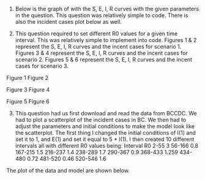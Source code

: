1)	Below is the graph of with the S, E, I, R curves with the given parameters in the question. This question was relatively simple to code. There is also the incident cases plot below as well. 



2)	This question required to set different R0 values for a given time interval. This was relatively simple to implement into code. Figures 1 & 2 represent the S, E, I, R curves and the incent cases for scenario 1. Figures 3 & 4 represent the S, E, I, R curves and the incent cases for scenario 2. Figures 5 & 6 represent the S, E, I, R curves and the incent cases for scenario 3.

  
Figure 1 						Figure 2
  
Figure 3							Figure 4
  
Figure 5							Figure 6








3)	This question had us first download and read the data from BCCDC. We had to plot a scatterplot of the incident cases in BC. We then had to adjust the parameters and initial conditions to make the model look like the scatterplot. The first thing I changed the initial conditions of I(1) and set it to 1, and E(1) and set it equal to 5 * I(1). I then created 10 different intervals all with different R0 values being:
Interval	R0
2-55	3
56-166	0.8
167-215	1.5
216-237	1.4
238-289	1.7
290-367	0.9
368-433	1.259
434-480	0.72
481-520	0.46
520-546	1.6

The plot of the data and model are shown below. 
 
